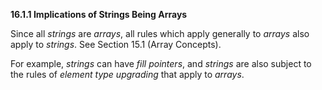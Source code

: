 **16.1.1 Implications of Strings Being Arrays** 

Since all *strings* are *arrays*, all rules which apply generally to *arrays* also apply to *strings*. See Section 15.1 (Array Concepts). 

For example, *strings* can have *fill pointers*, and *strings* are also subject to the rules of *element type upgrading* that apply to *arrays*. 

